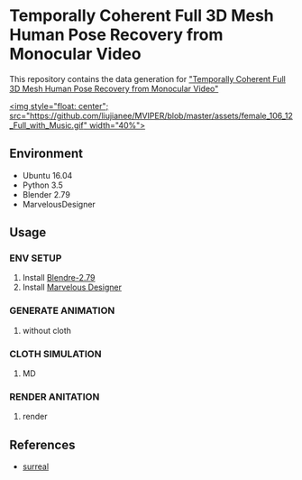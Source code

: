 # Temporally Coherent Full 3D Mesh Human Pose Recovery from Monocular Video
This repository contains the data generation for ["Temporally Coherent Full 3D Mesh Human Pose Recovery from Monocular Video"](https://arxiv.org/abs/1906.00161)

[<img style="float: center"; src="https://github.com/liujianee/MVIPER/blob/master/assets/female_106_12_Full_with_Music.gif" width="40%">](https://youtu.be/Olbo53PgGH8)

## Environment
- Ubuntu 16.04
- Python 3.5
- Blender 2.79
- MarvelousDesigner


## Usage

### ENV SETUP
1. Install [Blendre-2.79](https://www.blender.org/download/)
2. Install [Marvelous Designer](https://www.marvelousdesigner.com/product/pricing/)


### GENERATE ANIMATION

1. without cloth


### CLOTH SIMULATION

1. MD


### RENDER ANITATION

1. render




## References
- [surreal](https://github.com/gulvarol/surreal)

